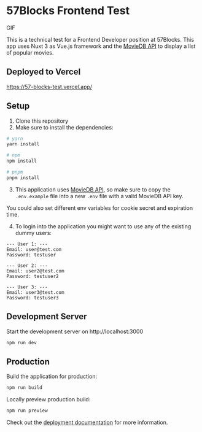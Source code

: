 # 57Blocks Frontend Test

GIF

This is a technical test for a Frontend Developer position at 57Blocks. This app uses Nuxt 3 as Vue.js framework and the [MovieDB API](https://developers.themoviedb.org/3/getting-started/introduction) to display a list of popular movies.

## Deployed to Vercel

https://57-blocks-test.vercel.app/

## Setup

1. Clone this repository
2. Make sure to install the dependencies:

```bash
# yarn
yarn install

# npm
npm install

# pnpm
pnpm install
```

3. This application uses [MovieDB API](https://developers.themoviedb.org/3/getting-started/introduction), so make sure to copy the `.env.example` file into a new `.env` file with a valid MovieDB API key.

You could also set different env variables for cookie secret and expiration time.

4. To login into the application you might want to use any of the existing dummy users:

```
--- User 1: ---
Email: user@test.com
Password: testuser

--- User 2: ---
Email: user2@test.com
Password: testuser2

--- User 3: ---
Email: user3@test.com
Password: testuser3
```

## Development Server

Start the development server on http://localhost:3000

```bash
npm run dev
```

## Production

Build the application for production:

```bash
npm run build
```

Locally preview production build:

```bash
npm run preview
```

Check out the [deployment documentation](https://nuxt.com/docs/getting-started/deployment) for more information.
